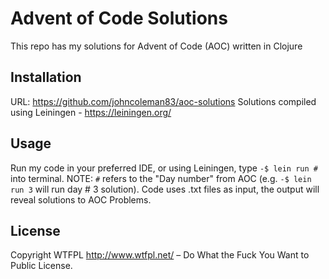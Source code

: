 # Advent of Code Solutions

This repo has my solutions for Advent of Code (AOC) written in Clojure

## Installation

URL: https://github.com/johncoleman83/aoc-solutions
Solutions compiled using Leiningen - https://leiningen.org/

## Usage

Run my code in your preferred IDE, or using Leiningen, type `-$ lein run #` into terminal.
NOTE: `#` refers to the "Day number" from AOC (e.g. `-$ lein run 3` will run day # 3 solution).
Code uses .txt files as input, the output will reveal solutions to AOC Problems.

## License

Copyright WTFPL <a href="http://www.wtfpl.net/" target="_blank">http://www.wtfpl.net/</a> – Do What the Fuck You Want to Public License.